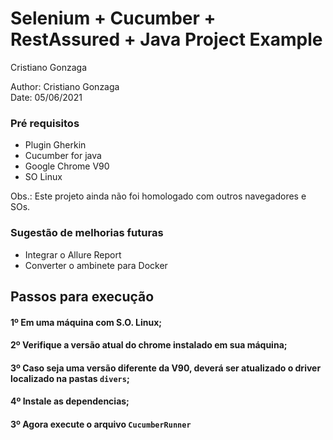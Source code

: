 # Selenium + Cucumber + RestAssured + Java Project Example
Cristiano Gonzaga<br/>


Author: Cristiano Gonzaga<br/>
Date: 05/06/2021

### Pré requisitos
- Plugin Gherkin 
- Cucumber for java
- Google Chrome V90
- SO Linux

Obs.: Este projeto ainda não foi homologado com outros navegadores e SOs.

### Sugestão de melhorias futuras
- Integrar o Allure Report
- Converter o ambinete para Docker


## Passos para execução

#### 1º Em uma máquina com S.O. Linux;
#### 2º Verifique a versão atual do chrome instalado em sua máquina;
#### 3º Caso seja uma versão diferente da V90, deverá ser atualizado o driver localizado na pastas `divers`;
#### 4º Instale as dependencias;
#### 3º Agora execute o arquivo `CucumberRunner`
